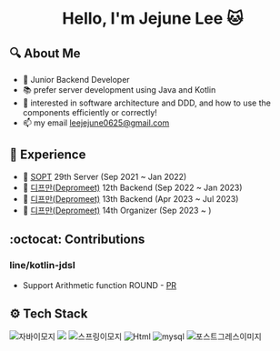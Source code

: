 <h1 align="center"> Hello, I'm Jejune Lee 🐱</h1>

## 🔍 About Me
- 🚀 Junior Backend Developer
- 📚 prefer server development using Java and Kotlin
- 👀 interested in software architecture and DDD, and how to use the components efficiently or correctly!
- 📫 my email leejejune0625@gmail.com


## 🌟 Experience
- 👀 [SOPT](http://sopt.org/wp/) 29th Server (Sep 2021 ~ Jan 2022)
- 💙 [디프만(Depromeet)](https://www.depromeet.com/) 12th Backend (Sep 2022 ~ Jan 2023)
- 🤍 [디프만(Depromeet)](https://www.depromeet.com/) 13th Backend (Apr 2023 ~ Jul 2023)
- 🖤 [디프만(Depromeet)](https://www.depromeet.com/) 14th Organizer (Sep 2023 ~ )


## :octocat: Contributions
### line/kotlin-jdsl
- Support Arithmetic function ROUND - [PR](https://github.com/line/kotlin-jdsl/pull/615)


## ⚙ Tech Stack
![자바이모지](https://user-images.githubusercontent.com/81547780/151382642-730da5c5-5f6b-42da-b900-23a85253863a.svg)
<img src="https://img.shields.io/badge/Kotlin-7F52FF?style=flat-square&logo=Kotlin&logoColor=white">
![스프링이모지](https://user-images.githubusercontent.com/81547780/151382709-a5bfb83a-c82b-429f-8d22-e6d2e57bf29c.svg)
<img alt="Html" src ="https://img.shields.io/badge/Spring Boot-6DB33F.svg?style=flat-square&logo=Spring Boot&logoColor=white"/>
![mysql](https://user-images.githubusercontent.com/81547780/151383044-94bcd7b8-3a58-42b2-b5f5-716089036769.svg)
![포스트그레스이미지](https://user-images.githubusercontent.com/81547780/151510663-2f551209-b215-4a4a-be79-a9e1ec4ce3eb.svg)

